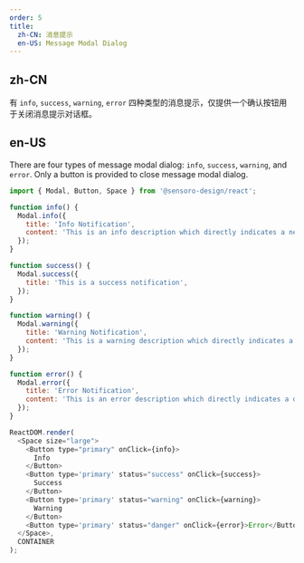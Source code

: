 ```yaml
---
order: 5
title: 
  zh-CN: 消息提示
  en-US: Message Modal Dialog
---
```


## zh-CN

有 `info`, `success`, `warning`, `error` 四种类型的消息提示，仅提供一个确认按钮用于关闭消息提示对话框。

## en-US

There are four types of message modal dialog: `info`, `success`, `warning`, and `error`. Only a button is provided to close message modal dialog.

```js
import { Modal, Button, Space } from '@sensoro-design/react';

function info() {
  Modal.info({
    title: 'Info Notification',
    content: 'This is an info description which directly indicates a neutral informative change or action. (e.g., "We are providing new services for all developers.") '
  });
}

function success() {
  Modal.success({
    title: 'This is a success notification',
  });
}

function warning() {
  Modal.warning({
    title: 'Warning Notification',
    content: 'This is a warning description which directly indicates a warning that might need attention. (e.g., "Invalid request, please contact admininstration.")',
  });
}

function error() {
  Modal.error({
    title: 'Error Notification',
    content: 'This is an error description which directly indicates a dangerous or potentially negative action. (e.g., "It’s a invalid request.")',
  });
}

ReactDOM.render(
  <Space size="large">
    <Button type="primary" onClick={info}>
      Info
    </Button>
    <Button type='primary' status="success" onClick={success}>
      Success
    </Button>
    <Button type='primary' status="warning" onClick={warning}>
      Warning
    </Button>
    <Button type='primary' status="danger" onClick={error}>Error</Button>
  </Space>,
  CONTAINER
);
```
